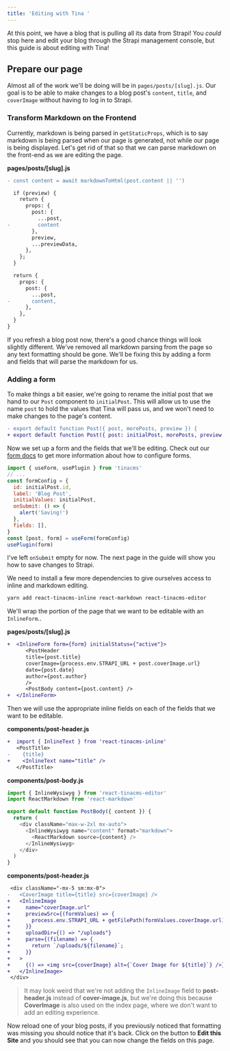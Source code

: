 ```yaml
---
title: 'Editing with Tina '
---
```


At this point, we have a blog that is pulling all its data from Strapi! You _could_ stop here and edit your blog through the Strapi management console, but this guide is about editing with Tina!

## Prepare our page

Almost all of the work we'll be doing will be in `pages/posts/[slug].js`. Our goal is to be able to make changes to a blog post's `content`, `title`, and `coverImage` without having to log in to Strapi.

### Transform Markdown on the Frontend

Currently, markdown is being parsed in `getStaticProps`, which is to say markdown is being parsed when our page is generated, not while our page is being displayed. Let's get rid of that so that we can parse markdown on the front-end as we are editing the page.

**pages/posts/\[slug\].js**

```diff
- const content = await markdownToHtml(post.content || '')

  if (preview) {
    return {
      props: {
        post: {
          ...post,
-         content
        },
        preview,
        ...previewData,
      },
    };
  }

  return {
    props: {
      post: {
        ...post,
-       content,
      },
    },
  }
}
```

If you refresh a blog post now, there's a good chance things will look slightly different. We've removed all markdown parsing from the page so any text formatting should be gone. We'll be fixing this by adding a form and fields that will parse the markdown for us.

### Adding a form

To make things a bit easier, we're going to rename the initial post that we hand to our `Post` component to `initialPost`. This will allow us to use the name `post` to hold the values that Tina will pass us, and we won't need to make changes to the page's content.

```diff
- export default function Post({ post, morePosts, preview }) {
+ export default function Post({ post: initialPost, morePosts, preview }) {
```

Now we set up a form and the fields that we'll be editing. Check out our [form docs](/docs/forms) to get more information about how to configure forms.

```js
import { useForm, usePlugin } from 'tinacms'
// ...
const formConfig = {
  id: initialPost.id,
  label: 'Blog Post',
  initialValues: initialPost,
  onSubmit: () => {
    alert('Saving!')
  },
  fields: [],
}
const [post, form] = useForm(formConfig)
usePlugin(form)
```

I've left `onSubmit` empty for now. The next page in the guide will show you how to save changes to Strapi.

We need to install a few more dependencies to give ourselves access to inline and markdown editing.

```bash
yarn add react-tinacms-inline react-markdown react-tinacms-editor
```

We'll wrap the portion of the page that we want to be editable with an `InlineForm`..

**pages/posts/\[slug\].js**

```diff
+  <InlineForm form={form} initialStatus={"active"}>
      <PostHeader
      title={post.title}
      coverImage={process.env.STRAPI_URL + post.coverImage.url}
      date={post.date}
      author={post.author}
      />
      <PostBody content={post.content} />
+  </InlineForm>
```

Then we will use the appropriate inline fields on each of the fields that we want to be editable.

**components/post-header.js**

```diff
+  import { InlineText } from 'react-tinacms-inline'
   <PostTitle>
-    {title}
+    <InlineText name="title" />
   </PostTitle>
```

**components/post-body.js**

```js
import { InlineWysiwyg } from 'react-tinacms-editor'
import ReactMarkdown from 'react-markdown'

export default function PostBody({ content }) {
  return (
    <div className="max-w-2xl mx-auto">
      <InlineWysiwyg name="content" format="markdown">
        <ReactMarkdown source={content} />
      </InlineWysiwyg>
    </div>
  )
}
```

**components/post-header.js**

```diff
 <div className="-mx-5 sm:mx-0">
-   <CoverImage title={title} src={coverImage} />
+   <InlineImage
+     name="coverImage.url"
+     previewSrc={(formValues) => {
+       process.env.STRAPI_URL + getFilePath(formValues.coverImage.url)
+     }}
+     uploadDir={() => "/uploads"}
+     parse={(filename) => {
+       return `/uploads/${filename}`;
+     }}
+   >
+     {() => <img src={coverImage} alt={`Cover Image for ${title}`} />}
+   </InlineImage>
 </div>
```

> It may look weird that we're not adding the `InlineImage` field to **post-header.js** instead of **cover-image.js**, but we're doing this because **CoverImage** is also used on the index page, where we don't want to add an editing experience.

Now reload one of your blog posts, if you previously noticed that formatting was missing you should notice that it's back. Click on the button to **Edit this Site** and you should see that you can now change the fields on this page.
